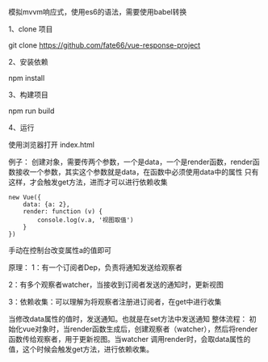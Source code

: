 
模拟mvvm响应式，使用es6的语法，需要使用babel转换

1、clone 项目

git clone https://github.com/fate66/vue-response-project

2、安装依赖

npm install

3、构建项目

npm run build

4、运行

使用浏览器打开 index.html


例子：
创建对象，需要传两个参数，一个是data，一个是render函数，render函数接收一个参数，其实这个参数就是data，在函数中必须使用data中的属性
只有这样，才会触发get方法，进而才可以进行依赖收集

  <script type="text/javascript" src="dist/Vue.js"></script>

    new Vue({
        data: {a: 2},
        render: function (v) {
            console.log(v.a, '视图取值')
        }
    })
  手动在控制台改变属性a的值即可

原理：
1：有一个订阅者Dep，负责将通知发送给观察者

2：有多个观察者watcher，当接收到订阅者发送的通知时，更新视图

3：依赖收集：可以理解为将观察者注册进订阅者，在get中进行收集

当修改data属性的值时，发送通知。也就是在set方法中发送通知
整体流程：
初始化vue对象时，当render函数生成后，创建观察者（watcher），然后将render函数传给观察者，用于更新视图。当watcher
调用render时，会取data属性的值，这个时候会触发get方法，进行依赖收集。

